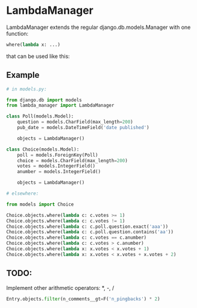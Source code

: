 # LambdaManager

LambdaManager extends the regular django.db.models.Manager with one function:

```python
where(lambda x: ...)
```


that can be used like this:

## Example

```python
# in models.py:

from django.db import models
from lambda_manager import LambdaManager

class Poll(models.Model):
    question = models.CharField(max_length=200)
    pub_date = models.DateTimeField('date published')

    objects = LambdaManager()

class Choice(models.Model):
    poll = models.ForeignKey(Poll)
    choice = models.CharField(max_length=200)
    votes = models.IntegerField()
    anumber = models.IntegerField()

    objects = LambdaManager()

```

```python
# elsewhere:

from models import Choice

Choice.objects.where(lambda c: c.votes >= 1)
Choice.objects.where(lambda c: c.votes != 1)
Choice.objects.where(lambda c: c.poll.question.exact('aaa'))
Choice.objects.where(lambda c: c.poll.question.contains('aa'))
Choice.objects.where(lambda c: c.votes == c.anumber)
Choice.objects.where(lambda c: c.votes > c.anumber)
Choice.objects.where(lambda x: x.votes < x.votes + 1)
Choice.objects.where(lambda x: x.votes < x.votes + x.votes + 2)
```




## TODO:

Implement other arithmetic operators: *, -, /

```python
Entry.objects.filter(n_comments__gt=F('n_pingbacks') * 2)
```

